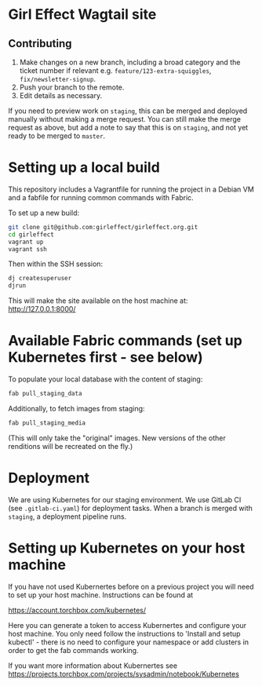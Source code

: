 Girl Effect Wagtail site
==================

## Contributing

1. Make changes on a new branch, including a broad category and the ticket number if relevant e.g. `feature/123-extra-squiggles`, `fix/newsletter-signup`.
1. Push your branch to the remote.
1. Edit details as necessary.

If you need to preview work on `staging`, this can be merged and deployed manually without making a merge request. You can still make the merge request as above, but add a note to say that this is on `staging`, and not yet ready to be merged to `master`.

# Setting up a local build

This repository includes a Vagrantfile for running the project in a Debian VM and
a fabfile for running common commands with Fabric.

To set up a new build:

``` bash
git clone git@github.com:girleffect/girleffect.org.git
cd girleffect
vagrant up
vagrant ssh
```

Then within the SSH session:

``` bash
dj createsuperuser
djrun
```

This will make the site available on the host machine at: http://127.0.0.1:8000/


# Available Fabric commands (set up Kubernetes first - see below)

To populate your local database with the content of staging:

``` bash
fab pull_staging_data
```

Additionally, to fetch images from staging:

``` bash
fab pull_staging_media
```

(This will only take the "original" images. New versions of the other renditions will be recreated on the fly.)


# Deployment

We are using Kubernetes for our staging environment. We use GitLab CI (see `.gitlab-ci.yaml`) for deployment tasks. When a branch is merged with `staging`, a deployment pipeline runs.

# Setting up Kubernetes on your host machine

If you have not used Kubernertes before on a previous project you will need to set up your host machine.
Instructions can be found at

https://account.torchbox.com/kubernetes/

Here you can generate a token to access Kubernertes and configure your host machine. You only need follow the instructions to 'Install and setup kubectl' - there is no need to configure your namespace or add clusters in order to get the fab commands working.

If you want more information about Kubernertes see https://projects.torchbox.com/projects/sysadmin/notebook/Kubernetes
